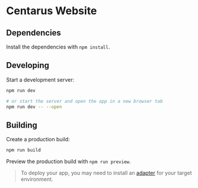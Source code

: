 # Centarus Website

## Dependencies

Install the dependencies with `npm install`.

## Developing

Start a development server:

```bash
npm run dev

# or start the server and open the app in a new browser tab
npm run dev -- --open
```

## Building

Create a production build:

```bash
npm run build
```

Preview the production build with `npm run preview`.

> To deploy your app, you may need to install an [adapter](https://kit.svelte.dev/docs/adapters)
> for your target environment.
